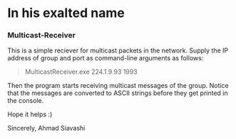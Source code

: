 # In his exalted name
### Multicast-Receiver

This is a simple reciever for multicast packets in the network.
Supply the IP address of group and port as command-line arguments as follows:

  > MulticastReceiver.exe 224.1.9.93 1993

Then the program starts receiving multicast messages of the group.
Notice that the messages are converted to ASCII strings before they get printed in the console.

Hope it helps :)

Sincerely,
Ahmad Siavashi
